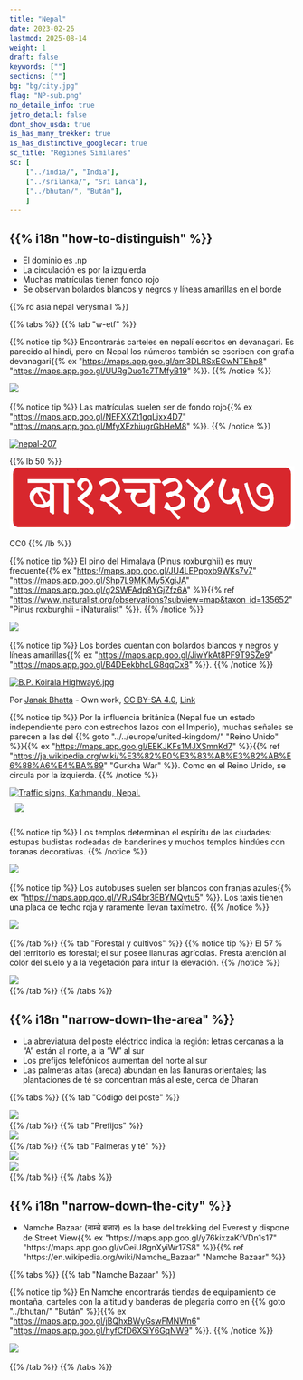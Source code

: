 ```yaml
---
title: "Nepal"
date: 2023-02-26
lastmod: 2025-08-14
weight: 1
draft: false
keywords: [""]
sections: [""]
bg: "bg/city.jpg"
flag: "NP-sub.png"
no_detaile_info: true
jetro_detail: false
dont_show_usda: true
is_has_many_trekker: true
is_has_distinctive_googlecar: true
sc_title: "Regiones Similares"
sc: [
    ["../india/", "India"],
    ["../srilanka/", "Sri Lanka"],
    ["../bhutan/", "Bután"],
    ]
---
```


<div class="main-desciption country-description">
    <h2 class="section-title">{{% i18n "how-to-distinguish" %}}</h2>
    <ul class="rule-list">
        <li>El dominio es <span class="quiz">.np</span></li>
        <li>La circulación es por la <span class="quiz">izquierda</span></li>
        <li>Muchas matrículas tienen fondo <span class="quiz">rojo</span></li>
        <li>Se observan bolardos blancos y negros y líneas amarillas en el borde</li>
    </ul>
    {{% rd asia nepal verysmall %}}
</div>

{{% tabs %}}
{{% tab "w-etf" %}}

{{% notice tip %}}
Encontrarás carteles en nepalí escritos en devanagari. Es parecido al hindi, pero en Nepal los números también se escriben con grafía devanagari{{% ex "https://maps.app.goo.gl/am3DLRSxEGwNTEhp8" "https://maps.app.goo.gl/UURgDuo1c7TMfyB19" %}}.
{{% /notice %}}

<div class="googlemap-if no-margin">
<img src="/rule/asia/nepal/kmc3.jpg" width="90%">
</div>


{{% notice tip %}}
Las matrículas suelen ser de fondo <span class="quiz">rojo</span>{{% ex "https://maps.app.goo.gl/NEFXXZt1gqLjxx4D7" "https://maps.app.goo.gl/MfyXFzhiugrGbHeM8" %}}.
{{% /notice %}}

<div class="googlemap-if no-margin">
<a data-flickr-embed="true" href="https://www.flickr.com/photos/24017857@N02/2282988412/in/photolist-DCfrfX-f2Y1CZ-258x1L9-8M8iGF-qjvSEo-238pCZp-4tJUVE-bDFkrE-snQrE5-2f62Jaf-2cJ3F8f-FvYbE-mNKCRX-F1A3Sb-b6Vgrt-NL3ShE-7R28yy-nNVwFq-cJPuMs-JYgRxJ-GwePEk-7Xi1nY-aGvjy4-SQWy8u-Qpn5Cy-21V9Q9t-22Vc1w4-dwGGRa-5NEcbL-hZbZK5-Dj8V9V-9eL2MV-qEKAKe-aEVPjn-5hRchH-qdqLco-8QJcrw-PmVdwb-dzMCq1-eX5LdU-b4YgwF-nNFmDv-4tJUVb-85JHLn-g1V7ok-21an3WU-aKrTar-aqNEo5-nNHzx4-o5TZji" title="nepal-207"><img src="https://live.staticflickr.com/3227/2282988412_ec82a600d5_z.jpg" width="583" height="389" alt="nepal-207"/></a><script async src="//embedr.flickr.com/assets/client-code.js" charset="utf-8"></script>
</div>

{{% lb 50 %}}
![](Nepal_License_Plate_-_Private_Car_-_Light_Vehicle_-_Front_-_1983-2019.png)

CC0
{{% /lb %}}


{{% notice tip %}}
El pino del Himalaya (Pinus roxburghii) es muy frecuente{{% ex "https://maps.app.goo.gl/JU4LEPppxb9WKs7v7" "https://maps.app.goo.gl/Shp7L9MKjMy5XgiJA" "https://maps.app.goo.gl/g2SWFAdp8YGjZfz6A" %}}{{% ref "https://www.inaturalist.org/observations?subview=map&taxon_id=135652" "Pinus roxburghii - iNaturalist" %}}.
{{% /notice %}}

<div class="googlemap-if no-margin">
<img src="/rule/asia/nepal/dalhousie3.jpg" width="80%">
</div>

{{% notice tip %}}
Los bordes cuentan con bolardos blancos y negros y líneas amarillas{{% ex "https://maps.app.goo.gl/JiwYkAt8PF9T9SZe9" "https://maps.app.goo.gl/B4DEekbhcLG8qqCx8" %}}.
{{% /notice %}}

<div class="googlemap-if no-margin">
<p><a href="https://commons.wikimedia.org/wiki/File:B.P._Koirala_Highway6.jpg#/media/File:B.P._Koirala_Highway6.jpg"><img src="https://upload.wikimedia.org/wikipedia/commons/6/68/B.P._Koirala_Highway6.jpg" alt="B.P. Koirala Highway6.jpg" width="90%"></a></p><p>Por <a href="//commons.wikimedia.org/wiki/User:Janak_Bhatta" title="User:Janak Bhatta">Janak Bhatta</a> - <span class="int-own-work" lang="en">Own work</span>, <a href="https://creativecommons.org/licenses/by-sa/4.0" title="Creative Commons Attribution-Share Alike 4.0">CC BY-SA 4.0</a>, <a href="https://commons.wikimedia.org/w/index.php?curid=58570500">Link</a></p>
</div>


{{% notice tip %}}
Por la influencia británica (Nepal fue un estado independiente pero con estrechos lazos con el Imperio), muchas señales se parecen a las del {{% goto "../../europe/united-kingdom/" "Reino Unido" %}}{{% ex "https://maps.app.goo.gl/EEKJKFs1MJXSmnKd7" %}}{{% ref "https://ja.wikipedia.org/wiki/%E3%82%B0%E3%83%AB%E3%82%AB%E6%88%A6%E4%BA%89" "Gurkha War" %}}. Como en el Reino Unido, se circula por la <span class="quiz">izquierda</span>.
{{% /notice %}}

<div class="googlemap-if no-margin">
<a data-flickr-embed="true" href="https://www.flickr.com/photos/eriktorner/13256285354/in/photolist-mcpVN3-s4uXGm-2jz9MC2-a8qGbo-2gxxCUg-CZhtzD-Cy4gAc-PBdihg-PMmEkB-PyDhob-LQZu9H-CMdfRH-PBdjE6-BX66mz-VKyi4X-gy1x6i-xiMJAV-gy1bvo-HgJFPv-gy38eN-cYK2Lh-gy1fdm-yiw1j5-71KjPZ-cYK1km-JdpRy7-HWL1jh-2mSawwH-cYKRrU-q5vC5A-gxZPyS-gy46vK-gy3ceb-9TswQs-oEyNEE-cYKzb5-cYJYLq-cYK2qd-JdimVN-yg5bVp-y4hcTS-yizfLA-y4ei3s-gy3J1J-gy1XdX-gxZM8Q-gxZWuW-HGeifp-8nBjA5-24yVfef" title="Traffic signs, Kathmandu, Nepal."><img src="https://live.staticflickr.com/3739/13256285354_981d45fcba_c.jpg" width="90%" alt="Traffic signs, Kathmandu, Nepal."/></a><script async src="//embedr.flickr.com/assets/client-code.js" charset="utf-8"></script>
</div>

<div class="googlemap-if no-margin">
<img src="/rule/asia/nepal/r/Nepal_road_sign_C27.svg" width="176px" style="margin:10px">
</div>

{{% notice tip %}}
Los templos determinan el espíritu de las ciudades: estupas budistas rodeadas de banderines y muchos templos hindúes con toranas decorativas.
{{% /notice %}}

<div class="googlemap-if no-margin">
<img src="./Bouddhanath_Stupa.jpg" width="90%">
</div>

{{% notice tip %}}
Los autobuses suelen ser blancos con franjas azules{{% ex "https://maps.app.goo.gl/VRuS4br3EBYMQytu5" %}}. Los taxis tienen una placa de techo roja y raramente llevan taxímetro.
{{% /notice %}}

<div class="googlemap-if no-margin">
<img src="./Nepal bus.jpg" width="90%">
</div>


{{% /tab %}}
{{% tab "Forestal y cultivos" %}}
{{% notice tip %}}
El 57 % del territorio es forestal; el sur posee llanuras agrícolas. Presta atención al color del suelo y a la vegetación para intuir la elevación.
{{% /notice %}}

<div class="googlemap-if">
<img src="./Nepal_subdivision_by_ecological_region.png" width="70%">
</div>
{{% /tab %}}
{{% /tabs %}}


<div class="main-desciption area-description">
    <h2 class="section-title">{{% i18n "narrow-down-the-area" %}}</h2>
    <ul class="rule-list">
        <li>La abreviatura del poste eléctrico indica la región: letras cercanas a la “A” están al norte, a la “W” al sur</li>
        <li>Los prefijos telefónicos aumentan del norte al sur</li>
        <li>Las palmeras altas (areca) abundan en las llanuras orientales; las plantaciones de té se concentran más al este, cerca de Dharan</li>
    </ul>
</div>

{{% tabs %}}
{{% tab "Código del poste" %}}
<div class="googlemap-if no-margin">
<img src="./Taipower_power_lines_pole_ID.jpg" width="80%">
</div>
{{% /tab %}}
{{% tab "Prefijos" %}}
<div class="googlemap-if">
<img src="./Telephone_area_codes_in_Taiwan.svg" width="70%">
</div>
{{% /tab %}}
{{% tab "Palmeras y té" %}}
<div class="googlemap-if unclickable">
<img src="/rule/asia/nepal/areca_catechu_sankyo_garden.jpg" width="50%">
</div>
<div class="googlemap-if unclickable">
<img src="./antu_dada.jpg" width="70%">
</div>
{{% /tab %}}
{{% /tabs %}}


<div class="main-desciption area-description">
    <h2 class="section-title">{{% i18n "narrow-down-the-city" %}}</h2>
    <ul class="rule-list">
        <li>Namche Bazaar (नाम्चे बजार) es la base del trekking del Everest y dispone de Street View{{% ex "https://maps.app.goo.gl/y76kixzaKfVDn1s17" "https://maps.app.goo.gl/vQeiU8gnXyiWr17S8" %}}{{% ref "https://en.wikipedia.org/wiki/Namche_Bazaar" "Namche Bazaar" %}}</li>
    </ul>
</div>

{{% tabs %}}
{{% tab "Namche Bazaar" %}}

{{% notice tip %}}
En Namche encontrarás tiendas de equipamiento de montaña, carteles con la altitud y banderas de plegaria como en {{% goto "../bhutan/" "Bután" %}}{{% ex "https://maps.app.goo.gl/jBQhxBWyGswFMNWn6" "https://maps.app.goo.gl/hyfCfD6XSiY6GqNW9" %}}.
{{% /notice %}}

<div class="googlemap-if no-margin">
<img src="/rule/asia/nepal/1230px-A_night_view_of_Namche_Bazaar_in_Nepal,_photographed_on_the_route_to_the_Everest_Base_Camp_trek,_December_1,_2023.jpg" width="90%">
</div>

{{% /tab %}}
{{% /tabs %}}
